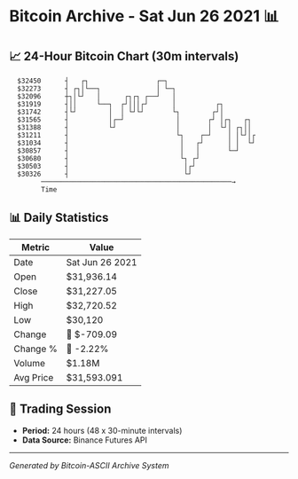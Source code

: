 # Bitcoin Archive - Sat Jun 26 2021 📊

## 📈 24-Hour Bitcoin Chart (30m intervals)

```
  $32450      ┤   ┌┐                 ┌─┐                       
  $32273      ┤ ┌┐│└──┐              │ └─┐                     
  $32096      ┼┐│└┘   │      ┌┐┌┐ ┌──┘   │                     
  $31919      ┤││     └──┐  ┌┘│││┌┘      │          ┌┐         
  $31742      ┤└┘        │  │ └┘└┘       └┐        ┌┘│         
  $31565      ┤          │┌─┘             │       ┌┘ │┌┐   ┌┐  
  $31388      ┤          └┘               │       │  └┘│ ┌┐││  
  $31211      ┤                           └┐    ┌─┘    │ │└┘│┌ 
  $31034      ┤                            │   ┌┘      │ │  └┘ 
  $30857      ┤                            │   │       └─┘     
  $30680      ┤                            └┐ ┌┘               
  $30503      ┤                             │┌┘                
  $30326      ┤                             └┘                 
        ────────────────────────────────────────────────→
        Time
```

## 📊 Daily Statistics

| Metric | Value |
|--------|-------|
| Date | Sat Jun 26 2021 |
| Open | $31,936.14 |
| Close | $31,227.05 |
| High | $32,720.52 |
| Low | $30,120 |
| Change | 🔴 $-709.09 |
| Change % | 🔴 -2.22% |
| Volume | $1.18M |
| Avg Price | $31,593.091 |

## 📅 Trading Session

- **Period:** 24 hours (48 x 30-minute intervals)
- **Data Source:** Binance Futures API

---
*Generated by Bitcoin-ASCII Archive System*
